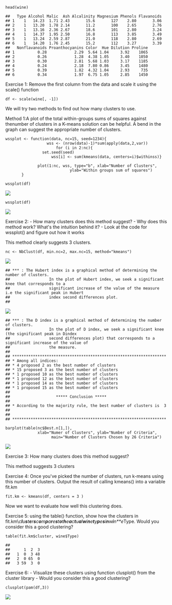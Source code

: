     head(wine)

    ##   Type Alcohol Malic  Ash Alcalinity Magnesium Phenols Flavanoids
    ## 1    1   14.23  1.71 2.43       15.6       127    2.80       3.06
    ## 2    1   13.20  1.78 2.14       11.2       100    2.65       2.76
    ## 3    1   13.16  2.36 2.67       18.6       101    2.80       3.24
    ## 4    1   14.37  1.95 2.50       16.8       113    3.85       3.49
    ## 5    1   13.24  2.59 2.87       21.0       118    2.80       2.69
    ## 6    1   14.20  1.76 2.45       15.2       112    3.27       3.39
    ##   Nonflavanoids Proanthocyanins Color  Hue Dilution Proline
    ## 1          0.28            2.29  5.64 1.04     3.92    1065
    ## 2          0.26            1.28  4.38 1.05     3.40    1050
    ## 3          0.30            2.81  5.68 1.03     3.17    1185
    ## 4          0.24            2.18  7.80 0.86     3.45    1480
    ## 5          0.39            1.82  4.32 1.04     2.93     735
    ## 6          0.34            1.97  6.75 1.05     2.85    1450

Exercise 1: Remove the first column from the data and scale it using the
scale() function

    df <- scale(wine[, -1])

We will try two methods to find out how many clusters to use.

Method 1:A plot of the total within-groups sums of squares against
thenumber of clusters in a K-means solution can be helpful. A bend in
the graph can suggest the appropriate number of clusters.

    wssplot <- function(data, nc=15, seed=1234){
                      wss <- (nrow(data)-1)*sum(apply(data,2,var))
                          for (i in 2:nc){
                    set.seed(seed)
                        wss[i] <- sum(kmeans(data, centers=i)$withinss)}
                        
                  plot(1:nc, wss, type="b", xlab="Number of Clusters",
                                ylab="Within groups sum of squares")
           }

    wssplot(df)

![](README_files/figure-markdown_strict/unnamed-chunk-3-1.png)

    wssplot(df)

![](README_files/figure-markdown_strict/unnamed-chunk-4-1.png)

Exercise 2: - How many clusters does this method suggest? - Why does
this method work? What's the intuition behind it? - Look at the code for
wssplot() and figure out how it works

This method clearly suggests 3 clusters.

    nc <- NbClust(df, min.nc=2, max.nc=15, method="kmeans")

![](README_files/figure-markdown_strict/unnamed-chunk-6-1.png)

    ## *** : The Hubert index is a graphical method of determining the number of clusters.
    ##                 In the plot of Hubert index, we seek a significant knee that corresponds to a 
    ##                 significant increase of the value of the measure i.e the significant peak in Hubert
    ##                 index second differences plot. 
    ## 

![](README_files/figure-markdown_strict/unnamed-chunk-6-2.png)

    ## *** : The D index is a graphical method of determining the number of clusters. 
    ##                 In the plot of D index, we seek a significant knee (the significant peak in Dindex
    ##                 second differences plot) that corresponds to a significant increase of the value of
    ##                 the measure. 
    ##  
    ## ******************************************************************* 
    ## * Among all indices:                                                
    ## * 4 proposed 2 as the best number of clusters 
    ## * 15 proposed 3 as the best number of clusters 
    ## * 1 proposed 10 as the best number of clusters 
    ## * 1 proposed 12 as the best number of clusters 
    ## * 1 proposed 14 as the best number of clusters 
    ## * 1 proposed 15 as the best number of clusters 
    ## 
    ##                    ***** Conclusion *****                            
    ##  
    ## * According to the majority rule, the best number of clusters is  3 
    ##  
    ##  
    ## *******************************************************************

    barplot(table(nc$Best.n[1,]),
                  xlab="Numer of Clusters", ylab="Number of Criteria",
                        main="Number of Clusters Chosen by 26 Criteria")

![](README_files/figure-markdown_strict/unnamed-chunk-6-3.png)

Exercise 3: How many clusters does this method suggest?

This method suggests 3 clusters

Exercise 4: Once you've picked the number of clusters, run k-means using
this number of clusters. Output the result of calling kmeans() into a
variable fit.km

    fit.km <- kmeans(df, centers = 3 )

Now we want to evaluate how well this clustering does.

Exercise 5: using the table() function, show how the clusters in
fit.km\\*c**l**u**s**t**e**r**s**c**o**m**p**a**r**e**s**t**o**t**h**e**a**c**t**u**a**l**w**i**n**e**t**y**p**e**s**i**n**w**i**n**e*Type.
Would you consider this a good clustering?

    table(fit.km$cluster, wine$Type)

    ##    
    ##      1  2  3
    ##   1  0  3 48
    ##   2  0 65  0
    ##   3 59  3  0

Exercise 6: - Visualize these clusters using function clusplot() from
the cluster library - Would you consider this a good clustering?

    clusplot(pam(df,3))

![](README_files/figure-markdown_strict/unnamed-chunk-9-1.png)
